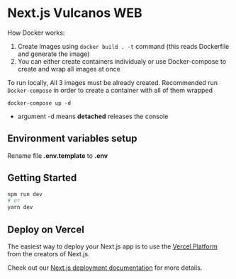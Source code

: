 # Next.js Vulcanos WEB

How Docker works:

1. Create Images using `docker build . -t` command (this reads Dockerfile and generate the image)
2. You can either create containers individualy or use Docker-compose to create and wrap all images at once

To run locally, All 3 images must be already created. Recommended run `Docker-compose` in order to create a container
with all of them wrapped

```
docker-compose up -d
```

- argument -d means **detached** releases the console

## Environment variables setup

Rename file **.env.template** to **.env**

## Getting Started

```bash
npm run dev
# or
yarn dev
```

## Deploy on Vercel

The easiest way to deploy your Next.js app is to use the
[Vercel Platform](https://vercel.com/new?utm_medium=default-template&filter=next.js&utm_source=create-next-app&utm_campaign=create-next-app-readme)
from the creators of Next.js.

Check out our [Next.js deployment documentation](https://nextjs.org/docs/deployment) for more details.
